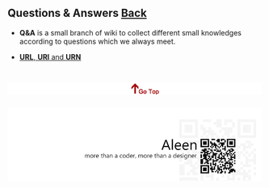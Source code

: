 ## Questions & Answers	[Back](./../Readme.md)

- **Q&A** is a small branch of wiki to collect different small knowledges according to questions which we always meet.

- [**URL**, **URI** and **URN**](./url_uri/url_uri.md)

<a href="#" style="left:200px;"><img src="./../pic/gotop.png"></a>
=====
<a href="http://aleen42.github.io/" target="_blank" ><img src="./../pic/tail.gif"></a>
